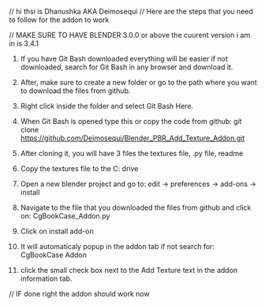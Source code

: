 // hi thsi is Dhanushka AKA Deimosequi
// Here are the steps that you need to follow for the addon to work 

// MAKE SURE TO HAVE BLENDER 3.0.0 or above the cuurent version i am in is 3.4.1


1. If you have Git Bash downloaded everything will be easier if not downloaded, search for Git Bash in any browser and download it.
2. After, make sure to create a new folder or go to the path where you want to download the files from github.
3. Right click inside the folder and select Git Bash Here.
4. When Git Bash is opened type this or copy the code from github:
      git clone https://github.com/Deimosequi/Blender_PBR_Add_Texture_Addon.git
 
5. After cloning it, you will have 3 files the textures file, .py file, readme
6. Copy the textures file to the C: drive
7. Open a new blender project and go to:
      edit -> preferences -> add-ons -> install
      
8. Navigate to the file that you downloaded the files from github and click on:
      CgBookCase_Addon.py

9. Click on install add-on
10. It will automaticaly popup in the addon tab if not search for:
      CgBookCase Addon

11. click the small check box next to the Add Texture text in the addon information tab.

// IF done right the addon should work now 
